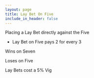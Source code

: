 ```yaml
---
layout: page
title: Lay Bet On Five
include_in_header: false
---
```


Placing a Lay Bet directly against the Five

- Lay Bet on Five pays 2 for every 3

Wins on Seven

Loses on Five

Lay Bets cost a 5% Vig
